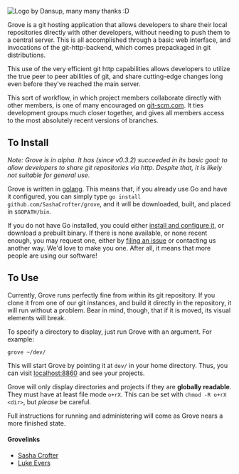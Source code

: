 ![Logo by Dansup, many many thanks :D](https://raw.github.com/SashaCrofter/grove/development/img/logo.png)

Grove is a git hosting application that allows developers to share their local repositories directly with other developers, without needing to push them to a central server. This is all accomplished through a basic web interface, and invocations of the git-http-backend, which comes prepackaged in git distributions.

This use of the very efficient git http capabilities allows developers to utilize the true peer to peer abilities of git, and share cutting-edge changes long even before they've reached the main server.

This sort of workflow, in which project members collaborate directly with other members, is one of many encouraged on [git-scm.com](http://git-scm.com/about/distributed). It ties development groups much closer together, and gives all members access to the most absolutely recent versions of branches.

## To Install
*Note: Grove is in alpha. It has (since v0.3.2) succeeded in its basic goal: to allow developers to share git repositories via http. Despite that, it is likely not suitable for general use.*

Grove is written in [golang](http://golang.org). This means that, if you already use Go and have it configured, you can simply type `go install github.com/SashaCrofter/grove`, and it will be downloaded, built, and placed in `$GOPATH/bin`.

If you do not have Go installed, you could either [install and configure it](http://golang.org/doc/install), or download a prebuilt binary. If there is none available, or none recent enough, you may request one, either by [filing an issue](https://github.com/SashaCrofter/grove/issues) or contacting us another way. We'd love to make you one. After all, it means that more people are using our software!

## To Use
Currently, Grove runs perfectly fine from within its git repository. If you clone it from one of our git instances, and build it directly in the repository, it will run without a problem. Bear in mind, though, that if it is moved, its visual elements will break.

To specify a directory to display, just run Grove with an argument. For example:
```
grove ~/dev/
```
This will start Grove by pointing it at `dev/` in your home directory. Thus, you can visit [localhost:8860](http://localhost:8860/) and see your projects.

Grove will only display directories and projects if they are **globally readable**. They must have at least file mode `o+rX`. This can be set with `chmod -R o+rX <dir>`, but *please* be careful.

Full instructions for running and administering will come as Grove nears a more finished state.

#### Grovelinks
- [Sasha Crofter](http://[fcdf:db8b:fbf5:d3d7:64a:5aa3:f326:149c]:8860/go/src/github.com/SashaCrofter/grove)
- [Luke Evers](http://[fc2e:9943:1633:403e:2346:3704:8cd8:1c78]:8860/go/src/grove)

